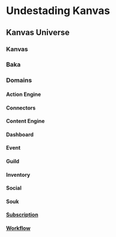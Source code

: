 # Undestading Kanvas

## Kanvas Universe

### Kanvas

### Baka

### Domains

#### Action Engine

#### Connectors

#### Content Engine

#### Dashboard

#### Event

#### Guild

#### Inventory

#### Social

#### Souk

#### [Subscription](./docs/Subscriptions/main.md)

#### [Workflow](./docs/Workflows/main.md)

